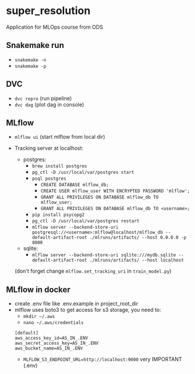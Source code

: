 # super_resolution

Application for MLOps course from ODS

## Snakemake run
- `snakemake -n` 
- `snakemake -p`

## DVC
- `dvc repro` (run pipeline)
- `dvc dag` (plot dag in console)

## MLflow
- `mlflow ui` (start mlflow from local dir)
- Tracking server at localhost:
  - postgres:
    - `brew install postgres`
    - `pg_ctl -D /usr/local/var/postgres start`
    - `psql postgres`
      - `CREATE DATABASE mlflow_db;`
      - `CREATE USER mlflow_user WITH ENCRYPTED PASSWORD 'mlflow';`
      - `GRANT ALL PRIVILEGES ON DATABASE mlflow_db TO mlflow_user;`
      - `GRANT ALL PRIVILEGES ON DATABASE mlflow_db TO <username>;`
    - `pip install psycopg2`
    - `pg_ctl -D /usr/local/var/postgres restart`
    - `mlflow server --backend-store-uri postgresql://<username>:mlflow@localhost/mlflow_db --default-artifact-root ./mlruns/artifacts/ --host 0.0.0.0 -p 8000`
  - sqlite:
    - `mlflow server --backend-store-uri sqlite:///mydb.sqlite --default-artifact-root ./mlruns/artifacts/ --host localhost`
  
  (don't forget change `mlflow.set_tracking_uri` in `train_model.py`)

## MLflow in docker
- create .env file like .env.example in project_root_dir
- mlflow uses boto3 to get access for s3 storage, you need to:
  - `mkdir ~/.aws`
  - `nano ~/.aws/credentials`
  ```
  [default]
  aws_access_key_id=AS_IN_.ENV
  aws_secret_access_key=AS_IN_.ENV
  aws_bucket_name=AS_IN_.ENV
  ```
  - `MLFLOW_S3_ENDPOINT_URL=http://localhost:9000` very IMPORTANT (.env)
  